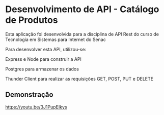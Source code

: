 # Desenvolvimento de API - Catálogo de Produtos

Esta aplicação foi desenvolvida para a disciplina de API Rest do curso de Tecnologia em Sistemas para Internet do Senac

Para desenvolver esta API, utilizou-se:

Express e Node para construir a API

Postgres para armazenar os dados

Thunder Client para realizar as requisições GET, POST, PUT e DELETE

## Demonstração

https://youtu.be/3J1PupEIkys
